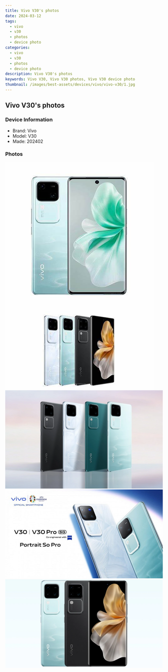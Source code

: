 ```yaml
---
title: Vivo V30's photos
date: 2024-03-12
tags: 
  - vivo
  - v30
  - photos
  - device photo
categories: 
  - vivo
  - v30
  - photos
  - device photo
description: Vivo V30's photos
keywords: Vivo V30, Vivo V30 photos, Vivo V30 device photo
thumbnail: /images/best-assets/devices/vivo/vivo-v30/1.jpg
---
```


## Vivo V30's photos

### Device Information

- Brand: Vivo
- Model: V30
- Made: 202402

### Photos

![/images/best-assets/devices/vivo/vivo-v30/1.jpg](/images/best-assets/devices/vivo/vivo-v30/1.jpg)
![/images/best-assets/devices/vivo/vivo-v30/2.jpg](/images/best-assets/devices/vivo/vivo-v30/2.jpg)
![/images/best-assets/devices/vivo/vivo-v30/3.jpg](/images/best-assets/devices/vivo/vivo-v30/3.jpg)
![/images/best-assets/devices/vivo/vivo-v30/4.jpg](/images/best-assets/devices/vivo/vivo-v30/4.jpg)
![/images/best-assets/devices/vivo/vivo-v30/5.jpg](/images/best-assets/devices/vivo/vivo-v30/5.jpg)
